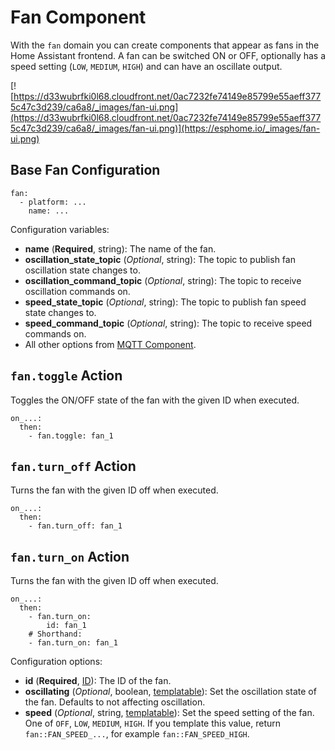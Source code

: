 # Fan Component

With the `fan` domain you can create components that appear as fans in the Home Assistant frontend. A fan can be switched ON or OFF, optionally has a speed setting (`LOW`, `MEDIUM`, `HIGH`) and can have an oscillate output.

[![https://d33wubrfki0l68.cloudfront.net/0ac7232fe74149e85799e55aeff3775c47c3d239/ca6a8/_images/fan-ui.png](https://d33wubrfki0l68.cloudfront.net/0ac7232fe74149e85799e55aeff3775c47c3d239/ca6a8/_images/fan-ui.png)](https://esphome.io/_images/fan-ui.png)



## Base Fan Configuration

```
fan:
  - platform: ...
    name: ...
```

Configuration variables:

- **name** (**Required**, string): The name of the fan.
- **oscillation_state_topic** (*Optional*, string): The topic to publish fan oscillation state changes to.
- **oscillation_command_topic** (*Optional*, string): The topic to receive oscillation commands on.
- **speed_state_topic** (*Optional*, string): The topic to publish fan speed state changes to.
- **speed_command_topic** (*Optional*, string): The topic to receive speed commands on.
- All other options from [MQTT Component](https://esphome.io/components/mqtt#config-mqtt-component).



## `fan.toggle` Action

Toggles the ON/OFF state of the fan with the given ID when executed.

```
on_...:
  then:
    - fan.toggle: fan_1
```



## `fan.turn_off` Action

Turns the fan with the given ID off when executed.

```
on_...:
  then:
    - fan.turn_off: fan_1
```



## `fan.turn_on` Action

Turns the fan with the given ID off when executed.

```
on_...:
  then:
    - fan.turn_on:
        id: fan_1
    # Shorthand:
    - fan.turn_on: fan_1
```

Configuration options:

- **id** (**Required**, [ID](https://esphome.io/guides/configuration-types#config-id)): The ID of the fan.
- **oscillating** (*Optional*, boolean, [templatable](https://esphome.io/guides/automations#config-templatable)): Set the oscillation state of the fan. Defaults to not affecting oscillation.
- **speed** (*Optional*, string, [templatable](https://esphome.io/guides/automations#config-templatable)): Set the speed setting of the fan. One of `OFF`, `LOW`, `MEDIUM`, `HIGH`. If you template this value, return `fan::FAN_SPEED_...`, for example `fan::FAN_SPEED_HIGH`.